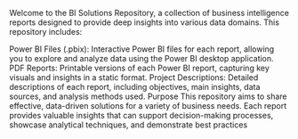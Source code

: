 Welcome to the BI Solutions Repository, a collection of business intelligence reports designed to provide deep insights into various data domains. This repository includes:

Power BI Files (.pbix): Interactive Power BI files for each report, allowing you to explore and analyze data using the Power BI desktop application.
PDF Reports: Printable versions of each Power BI report, capturing key visuals and insights in a static format.
Project Descriptions: Detailed descriptions of each report, including objectives, main insights, data sources, and analysis methods used.
Purpose
This repository aims to share effective, data-driven solutions for a variety of business needs. Each report provides valuable insights that can support decision-making processes, showcase analytical techniques, and demonstrate best practices
